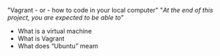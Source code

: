   "Vagrant - or - how to code in your local computer" 
 "*At the end of this project, you are expected to be able to*"
* What is a virtual machine
* What is Vagrant
* What does “Ubuntu” meam

